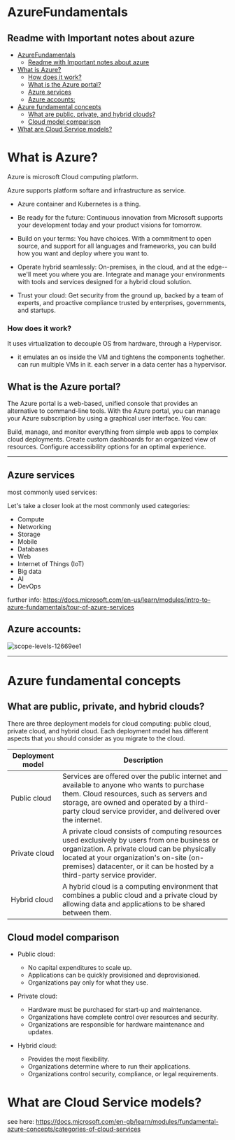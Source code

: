 # AzureFundamentals
Readme with Important notes about azure
---

- [AzureFundamentals](#azurefundamentals)
  - [Readme with Important notes about azure](#readme-with-important-notes-about-azure)
- [What is Azure?](#what-is-azure)
    - [How does it work?](#how-does-it-work)
  - [What is the Azure portal?](#what-is-the-azure-portal)
  - [Azure services](#azure-services)
  - [Azure accounts:](#azure-accounts)
- [Azure fundamental concepts](#azure-fundamental-concepts)
  - [What are public, private, and hybrid clouds?](#what-are-public-private-and-hybrid-clouds)
  - [Cloud model comparison](#cloud-model-comparison)
- [What are Cloud Service models?](#what-are-cloud-service-models)

# What is Azure?

Azure is microsoft Cloud computing platform.

Azure supports platform softare and infrastructure as service.

- Azure container and Kubernetes is a thing.

- Be ready for the future: Continuous innovation from Microsoft supports your development today and your product visions for tomorrow.

- Build on your terms: You have choices. With a commitment to open source, and support for all languages and frameworks, you can build how you want and deploy where you want to.

- Operate hybrid seamlessly: On-premises, in the cloud, and at the edge--we'll meet you where you are. Integrate and manage your environments with tools and services designed for a hybrid cloud solution.

- Trust your cloud: Get security from the ground up, backed by a team of experts, and proactive compliance trusted by enterprises, governments, and startups.

### How does it work?

It uses virtualization to decouple OS from hardware, through a Hypervisor.

- it emulates an os inside the VM and tightens the components toghether. can run multiple VMs in it. each server in a data center has a hypervisor.

## What is the Azure portal?
The Azure portal is a web-based, unified console that provides an alternative to command-line tools. With the Azure portal, you can manage your Azure subscription by using a graphical user interface. You can:

Build, manage, and monitor everything from simple web apps to complex cloud deployments.
Create custom dashboards for an organized view of resources.
Configure accessibility options for an optimal experience.

---

## Azure services

most commonly used services:

Let's take a closer look at the most commonly used categories:

- Compute
- Networking
- Storage
- Mobile
- Databases
- Web
- Internet of Things (IoT)
- Big data
- AI
- DevOps

further info: https://docs.microsoft.com/en-us/learn/modules/intro-to-azure-fundamentals/tour-of-azure-services

## Azure accounts: 

![scope-levels-12669ee1](https://user-images.githubusercontent.com/34945430/162189279-3713484c-7c16-4a66-aae3-4defff7c6132.png)


---

# Azure fundamental concepts

## What are public, private, and hybrid clouds?

There are three deployment models for cloud computing: public cloud, private cloud, and hybrid cloud. Each deployment model has different aspects that you should consider as you migrate to the cloud.

| Deployment model  |         Description |
|-------------------|---------------|
|Public cloud       |Services are offered over the public internet and available to anyone who wants to purchase them. Cloud resources, such as servers and storage, are owned and operated by a third-party cloud service provider, and delivered over the internet.|
|Private cloud       | A private cloud consists of computing resources used exclusively by users from one business or organization. A private cloud can be physically located at your organization's on-site (on-premises) datacenter, or it can be hosted by a third-party service provider. |
|Hybrid cloud|A hybrid cloud is a computing environment that combines a public cloud and a private cloud by allowing data and applications to be shared between them. |

## Cloud model comparison

- Public cloud:
  
  - No capital expenditures to scale up.
  - Applications can be quickly provisioned and deprovisioned.
  - Organizations pay only for what they use.

- Private cloud:
  
  - Hardware must be purchased for start-up and maintenance.
  - Organizations have complete control over resources and security.
  - Organizations are responsible for hardware maintenance and updates.
- Hybrid cloud:
  
  - Provides the most flexibility.
  - Organizations determine where to run their applications.
  - Organizations control security, compliance, or legal      requirements.

# What are Cloud Service models?

see here: https://docs.microsoft.com/en-gb/learn/modules/fundamental-azure-concepts/categories-of-cloud-services



